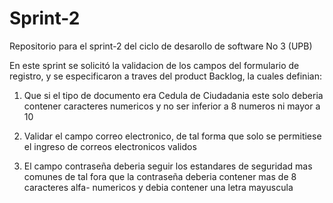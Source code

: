 # Sprint-2
Repositorio para el sprint-2 del ciclo de desarollo de software No 3 (UPB)

En este sprint se solicitó la validacion de los campos del formulario de 
registro, y se especificaron a traves del product Backlog, la cuales definian:

1. Que si el tipo de documento era Cedula de Ciudadania este solo deberia contener
caracteres numericos y no ser inferior a 8 numeros ni mayor a 10

2. Validar el campo correo electronico, de tal forma que solo se permitiese el ingreso
de correos electronicos validos

3. El campo contraseña deberia seguir los estandares de seguridad mas comunes
de tal fora que la contraseña deberia contener mas de 8 caracteres alfa-
numericos y debia contener una letra mayuscula
